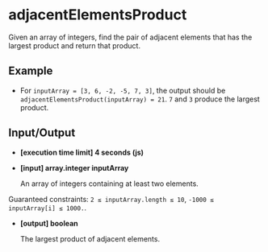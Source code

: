 # adjacentElementsProduct

Given an array of integers, find the pair of adjacent elements that has the largest product and return that product.

## Example

* For `inputArray = [3, 6, -2, -5, 7, 3]`, the output should be
`adjacentElementsProduct(inputArray) = 21`.
`7` and `3` produce the largest product.

## Input/Output

* **[execution time limit] 4 seconds (js)**

* **[input] array.integer inputArray**

  An array of integers containing at least two elements.

Guaranteed constraints:
  `2 ≤ inputArray.length ≤ 10`,
`-1000 ≤ inputArray[i] ≤ 1000.`.

* **[output] boolean**

  The largest product of adjacent elements.
